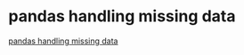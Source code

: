 # pandas handling missing data
[pandas handling missing data](https://aiwithcloud.com/2022/09/19/pandas_handling_missing_data/)